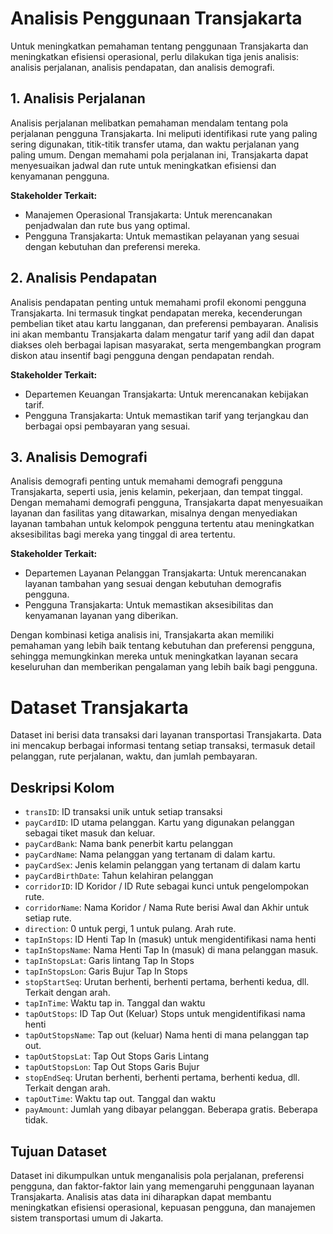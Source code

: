 # Analisis Penggunaan Transjakarta

Untuk meningkatkan pemahaman tentang penggunaan Transjakarta dan meningkatkan efisiensi operasional, perlu dilakukan tiga jenis analisis: analisis perjalanan, analisis pendapatan, dan analisis demografi.

## 1. Analisis Perjalanan
Analisis perjalanan melibatkan pemahaman mendalam tentang pola perjalanan pengguna Transjakarta. Ini meliputi identifikasi rute yang paling sering digunakan, titik-titik transfer utama, dan waktu perjalanan yang paling umum. Dengan memahami pola perjalanan ini, Transjakarta dapat menyesuaikan jadwal dan rute untuk meningkatkan efisiensi dan kenyamanan pengguna.

**Stakeholder Terkait:**
- Manajemen Operasional Transjakarta: Untuk merencanakan penjadwalan dan rute bus yang optimal.
- Pengguna Transjakarta: Untuk memastikan pelayanan yang sesuai dengan kebutuhan dan preferensi mereka.

## 2. Analisis Pendapatan
Analisis pendapatan penting untuk memahami profil ekonomi pengguna Transjakarta. Ini termasuk tingkat pendapatan mereka, kecenderungan pembelian tiket atau kartu langganan, dan preferensi pembayaran. Analisis ini akan membantu Transjakarta dalam mengatur tarif yang adil dan dapat diakses oleh berbagai lapisan masyarakat, serta mengembangkan program diskon atau insentif bagi pengguna dengan pendapatan rendah.

**Stakeholder Terkait:**
- Departemen Keuangan Transjakarta: Untuk merencanakan kebijakan tarif.
- Pengguna Transjakarta: Untuk memastikan tarif yang terjangkau dan berbagai opsi pembayaran yang sesuai.

## 3. Analisis Demografi
Analisis demografi penting untuk memahami demografi pengguna Transjakarta, seperti usia, jenis kelamin, pekerjaan, dan tempat tinggal. Dengan memahami demografi pengguna, Transjakarta dapat menyesuaikan layanan dan fasilitas yang ditawarkan, misalnya dengan menyediakan layanan tambahan untuk kelompok pengguna tertentu atau meningkatkan aksesibilitas bagi mereka yang tinggal di area tertentu.

**Stakeholder Terkait:**
- Departemen Layanan Pelanggan Transjakarta: Untuk merencanakan layanan tambahan yang sesuai dengan kebutuhan demografis pengguna.
- Pengguna Transjakarta: Untuk memastikan aksesibilitas dan kenyamanan layanan yang diberikan.

Dengan kombinasi ketiga analisis ini, Transjakarta akan memiliki pemahaman yang lebih baik tentang kebutuhan dan preferensi pengguna, sehingga memungkinkan mereka untuk meningkatkan layanan secara keseluruhan dan memberikan pengalaman yang lebih baik bagi pengguna.

# Dataset Transjakarta

Dataset ini berisi data transaksi dari layanan transportasi Transjakarta. Data ini mencakup berbagai informasi tentang setiap transaksi, termasuk detail pelanggan, rute perjalanan, waktu, dan jumlah pembayaran.

## Deskripsi Kolom

- `transID`: ID transaksi unik untuk setiap transaksi
- `payCardID`: ID utama pelanggan. Kartu yang digunakan pelanggan sebagai tiket masuk dan keluar.
- `payCardBank`: Nama bank penerbit kartu pelanggan
- `payCardName`: Nama pelanggan yang tertanam di dalam kartu.
- `payCardSex`: Jenis kelamin pelanggan yang tertanam di dalam kartu
- `payCardBirthDate`: Tahun kelahiran pelanggan
- `corridorID`: ID Koridor / ID Rute sebagai kunci untuk pengelompokan rute.
- `corridorName`: Nama Koridor / Nama Rute berisi Awal dan Akhir untuk setiap rute.
- `direction`: 0 untuk pergi, 1 untuk pulang. Arah rute.
- `tapInStops`: ID Henti Tap In (masuk) untuk mengidentifikasi nama henti
- `tapInStopsName`: Nama Henti Tap In (masuk) di mana pelanggan masuk.
- `tapInStopsLat`: Garis lintang Tap In Stops
- `tapInStopsLon`: Garis Bujur Tap In Stops
- `stopStartSeq`: Urutan berhenti, berhenti pertama, berhenti kedua, dll. Terkait dengan arah.
- `tapInTime`: Waktu tap in. Tanggal dan waktu
- `tapOutStops`: ID Tap Out (Keluar) Stops untuk mengidentifikasi nama henti
- `tapOutStopsName`: Tap out (keluar) Nama henti di mana pelanggan tap out.
- `tapOutStopsLat`: Tap Out Stops Garis Lintang
- `tapOutStopsLon`: Tap Out Stops Garis Bujur
- `stopEndSeq`: Urutan berhenti, berhenti pertama, berhenti kedua, dll. Terkait dengan arah.
- `tapOutTime`: Waktu tap out. Tanggal dan waktu
- `payAmount`: Jumlah yang dibayar pelanggan. Beberapa gratis. Beberapa tidak.

## Tujuan Dataset

Dataset ini dikumpulkan untuk menganalisis pola perjalanan, preferensi pengguna, dan faktor-faktor lain yang memengaruhi penggunaan layanan Transjakarta. Analisis atas data ini diharapkan dapat membantu meningkatkan efisiensi operasional, kepuasan pengguna, dan manajemen sistem transportasi umum di Jakarta.
